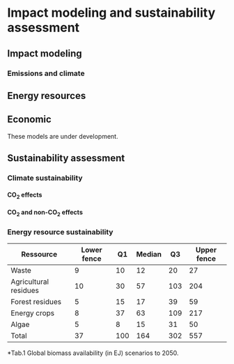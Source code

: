 # Impact modeling and sustainability assessment



## Impact modeling

### Emissions and climate

## Energy resources

## Economic

These models are under development. 



## Sustainability assessment

### Climate sustainability

#### CO<sub>2</sub> effects

#### CO<sub>2</sub> and non-CO<sub>2</sub> effects

### Energy resource sustainability

| **Ressource**         | **Lower fence** | **Q1** | **Median** | **Q3** | **Upper fence** |
|-----------------------|-----------------|--------|------------|--------|-----------------|
| Waste                 | 9               | 10     | 12         | 20     | 27              |
| Agricultural residues | 10              | 30     | 57         | 103    | 204             |
| Forest residues       | 5               | 15     | 17         | 39     | 59              |
| Energy crops          | 8               | 37     | 63         | 109    | 217             |
| Algae                 | 5               | 8      | 15         | 31     | 50              |
| Total                 | 37              | 100    | 164        | 302    | 557             |

*Tab.1 Global biomass availability (in EJ) scenarios to 2050.